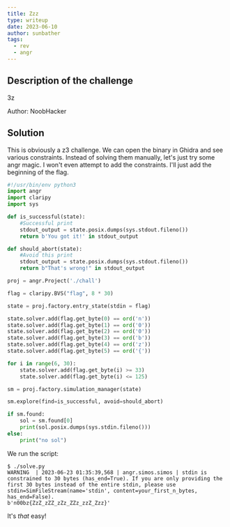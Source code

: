```yaml
---
title: Zzz
type: writeup
date: 2023-06-10
author: sunbather
tags:
  - rev
  - angr
---
```


## Description of the challenge

3z

Author: NoobHacker

## Solution

This is obviously a z3 challenge. We can open the binary in Ghidra and see various constraints. Instead of solving them manually, let's just try some angr magic. I won't even attempt to add the constraints. I'll just add the beginning of the flag.

```py
#!/usr/bin/env python3
import angr
import claripy
import sys

def is_successful(state):
    #Successful print
    stdout_output = state.posix.dumps(sys.stdout.fileno())
    return b'You got it!' in stdout_output

def should_abort(state):
    #Avoid this print
    stdout_output = state.posix.dumps(sys.stdout.fileno())
    return b"That's wrong!" in stdout_output

proj = angr.Project('./chall')

flag = claripy.BVS("flag", 8 * 30)

state = proj.factory.entry_state(stdin = flag)

state.solver.add(flag.get_byte(0) == ord('n'))
state.solver.add(flag.get_byte(1) == ord('0'))
state.solver.add(flag.get_byte(2) == ord('0'))
state.solver.add(flag.get_byte(3) == ord('b'))
state.solver.add(flag.get_byte(4) == ord('z'))
state.solver.add(flag.get_byte(5) == ord('{'))

for i in range(6, 30):
    state.solver.add(flag.get_byte(i) >= 33)
    state.solver.add(flag.get_byte(i) <= 125)

sm = proj.factory.simulation_manager(state)

sm.explore(find=is_successful, avoid=should_abort)

if sm.found:
    sol = sm.found[0]
    print(sol.posix.dumps(sys.stdin.fileno()))
else:
    print("no sol")
```
We run the script:
```
$ ./solve.py
WARNING  | 2023-06-23 01:35:39,568 | angr.simos.simos | stdin is constrained to 30 bytes (has_end=True). If you are only providing the first 30 bytes instead of the entire stdin, please use stdin=SimFileStream(name='stdin', content=your_first_n_bytes, has_end=False).
b'n00bz{ZzZ_zZZ_zZz_ZZz_zzZ_Zzz}'
```

It's _that_ easy!
